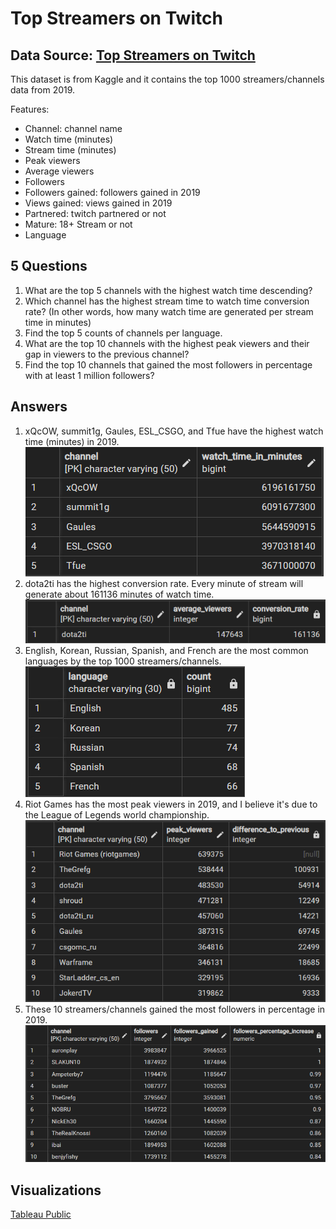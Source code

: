 # Top Streamers on Twitch

## Data Source: [Top Streamers on Twitch](https://www.kaggle.com/datasets/aayushmishra1512/twitchdata)

This dataset is from Kaggle and it contains the top 1000 streamers/channels data from 2019.

Features:
- Channel: channel name 
- Watch time (minutes)
- Stream time (minutes)
- Peak viewers
- Average viewers
- Followers
- Followers gained: followers gained in 2019
- Views gained: views gained in 2019
- Partnered: twitch partnered or not
- Mature: 18+ Stream or not
- Language

## 5 Questions
1. What are the top 5 channels with the highest watch time descending?
2. Which channel has the highest stream time to watch time conversion rate? (In other words, how many watch time are generated per stream time in minutes)
3. Find the top 5 counts of channels per language.
4. What are the top 10 channels with the highest peak viewers and their gap in viewers to the previous channel?
5. Find the top 10 channels that gained the most followers in percentage with at least 1 million followers?

## Answers
1. xQcOW, summit1g, Gaules, ESL_CSGO, and Tfue have the highest watch time (minutes) in 2019.
![](results/Q1.png)
2. dota2ti has the highest conversion rate. Every minute of stream will generate about 161136 minutes of watch time.
![](results/Q2.png)
3. English, Korean, Russian, Spanish, and French are the most common languages by the top 1000 streamers/channels.
![](results/Q3.png)
4. Riot Games has the most peak viewers in 2019, and I believe it's due to the League of Legends world championship.
![](results/Q4.png)
5. These 10 streamers/channels gained the most followers in percentage in 2019.
![](results/Q5.png)

## Visualizations

[Tableau Public](https://public.tableau.com/views/TwitchStreamers2019/Top5ChannelswithMostWatchTimeminutes?:language=en-US&:display_count=n&:origin=viz_share_link)
